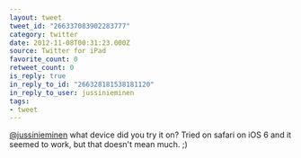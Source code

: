 ```yaml
---
layout: tweet
tweet_id: "266337083902283777"
category: twitter
date: 2012-11-08T00:31:23.000Z
source: Twitter for iPad
favorite_count: 0
retweet_count: 0
is_reply: true
in_reply_to_id: "266328181538181120"
in_reply_to_user: jussinieminen
tags:
- tweet
---
```


[@jussinieminen](https://twitter.com/@jussinieminen) what device did you try it on?  Tried on safari on iOS 6 and it seemed to work, but that doesn't mean much. ;)
